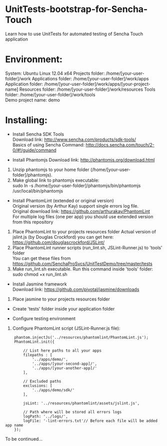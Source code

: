 UnitTests-bootstrap-for-Sencha-Touch
====================================

Learn how to use UnitTests for automated testing of Sencha Touch application

Environment:
============
System: Ubuntu Linux 12.04 x64
Projects folder: /home/[your-user-folder]/work
Applications folder: /home/[your-user-folder]/work/apps
Application folder: /home/[your-user-folder]/work/apps/[your-project-name]
Resources folder: /home/[your-user-folder]/work/resources
Tools folder: /home/[your-user-folder]/work/tools  
Demo project name: demo

Installing:
===========
- Install Sencha SDK Tools  
Download link: http://www.sencha.com/products/sdk-tools/  
Basics of using Sencha Command: http://docs.sencha.com/touch/2-0/#!/guide/command  

- Install Phantomjs
Download link: http://phantomjs.org/download.html  
1) Unzip phantomjs to your home folder (/home/[your-user-folder]/phantomjs).  
2) Make global link to phantomjs executable:  
        sudo ln -s /home/[your-user-folder]/phantomjs/bin/phantomjs /usr/local/bin/phantomjs  

- Install PhantomLint (extended or original version)  
Original version (by Arthur Kay) support single errors log file.  
Original download link: https://github.com/arthurakay/PhantomLint  
For multiple log files (one per app) you should use extended version from this repository 
1) Place PhantomLint to your projects resources folder 
Actual version of jslint.js (by Douglas Crockford) you can get here: https://github.com/douglascrockford/JSLint/  
2) Place PhantomLint runner scripts (run_lint.sh, JSLint-Runner.js) to 'tools' folder  
You can get these files from https://github.com/SenchaProSvcs/UnitTestDemo/tree/master/tests  
3) Make run_lint.sh executable. Run this command inside 'tools' folder:  
        sudo chmod +x run_lint.sh

- Install Jasmine framework  
Download link: https://github.com/pivotal/jasmine/downloads  
1) Place jasmine to your projects resources folder  

- Create 'tests' folder inside your application folder   

- Configure testing environment  
1) Configure PhantomLint script (JSLint-Runner.js file):
<!-- language: lang-js -->
        
        phantom.injectJs('../resources/phantomlint/PhantomLint.js');
        PhantomLint.init({
            
            // List here paths to all your apps 
            filepaths : [
                '../apps/demo/',
                '../apps/[your-second-app]/',
                '../apps/[your-another-app]/'
            ],
            
            // Excluded paths
            exclusions: [
                '../apps/demo/sdk/'
            ],

            jsLint: '../resources/phantomlint/assets/jslint.js',
            
            // Path where will be stored all errors logs
            logPath: '../logs/',
            logFile: '-lint-errors.txt'// Before each file will be added app name
        });

To be continued...